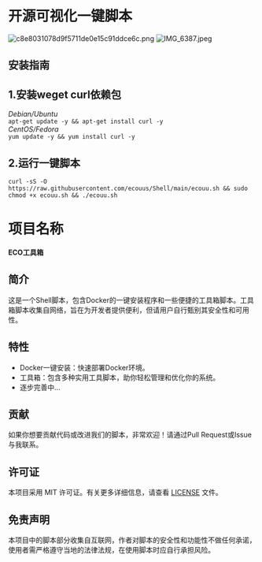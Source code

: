 # 开源可视化一键脚本
![c8e8031078d9f5711de0e15c91ddce6c.png](https://ice.frostsky.com/2024/11/25/c8e8031078d9f5711de0e15c91ddce6c.png)
![IMG_6387.jpeg](https://image.dooo.ng/c/2024/09/11/66e07b3c8e9fd.webp)
## 安装指南
## 1.安装weget curl依赖包  
*Debian/Ubuntu*  
`apt-get update -y && apt-get install curl -y`   
*CentOS/Fedora*  
`yum update -y && yum install curl -y`  
## 2.运行一键脚本  
`
curl -sS -O https://raw.githubusercontent.com/ecouus/Shell/main/ecouu.sh && sudo chmod +x ecouu.sh && ./ecouu.sh
`  

# 项目名称
**ECO工具箱**
## 简介
这是一个Shell脚本，包含Docker的一键安装程序和一些便捷的工具箱脚本。工具箱脚本收集自网络，旨在为开发者提供便利，但请用户自行甄别其安全性和可用性。
## 特性
- Docker一键安装：快速部署Docker环境。
- 工具箱：包含多种实用工具脚本，助你轻松管理和优化你的系统。
- 逐步完善中...
## 贡献
如果你想要贡献代码或改进我们的脚本，非常欢迎！请通过Pull Request或Issue与我联系。
## 许可证
本项目采用 MIT 许可证。有关更多详细信息，请查看 [LICENSE](LICENSE) 文件。
## 免责声明
本项目中的脚本部分收集自互联网，作者对脚本的安全性和功能性不做任何承诺，使用者需严格遵守当地的法律法规，在使用脚本时应自行承担风险。
